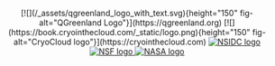 <p align="center">
  [![](/_assets/qgreenland_logo_with_text.svg){height="150" fig-alt="QGreenland Logo"}](https://qgreenland.org)
  [![](https://book.cryointhecloud.com/_static/logo.png){height="150" fig-alt="CryoCloud logo"}](https://cryointhecloud.com)
  <a href="https://nsidc.org">
    <img alt="NSIDC logo" src="https://nsidc.org/themes/custom/nsidc/logo.svg" height="150" />
  </a>
  <a href="https://nsf.gov">
    <img alt="NSF logo" src="https://nsidc.org/sites/default/files/images/Logo/NSF.svg" height="150" />
  </a>
  <a href="https://nasa.gov">
    <img alt="NASA logo" src=https://www.nasa.gov/wp-content/themes/nasa/assets/images/nasa-logo.svg" height="150" />
  </a>
</p>

